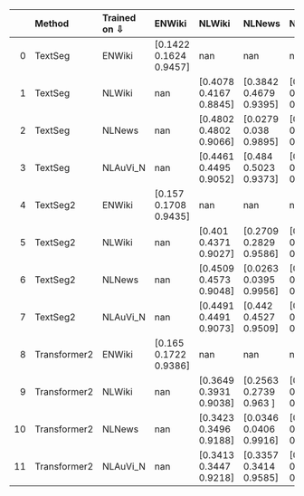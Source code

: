 |    | Method       | Trained on ⇩   | ENWiki                 | NLWiki                 | NLNews                 | NLAuVi_N               |
|---:|:-------------|:---------------|:-----------------------|:-----------------------|:-----------------------|:-----------------------|
|  0 | TextSeg      | ENWiki         | [0.1422 0.1624 0.9457] | nan                    | nan                    | nan                    |
|  1 | TextSeg      | NLWiki         | nan                    | [0.4078 0.4167 0.8845] | [0.3842 0.4679 0.9395] | [0.5823 0.6086 0.962 ] |
|  2 | TextSeg      | NLNews         | nan                    | [0.4802 0.4802 0.9066] | [0.0279 0.038  0.9895] | [0.347  0.4216 0.9621] |
|  3 | TextSeg      | NLAuVi_N       | nan                    | [0.4461 0.4495 0.9052] | [0.484  0.5023 0.9373] | [0.1008 0.254  0.9762] |
|  4 | TextSeg2     | ENWiki         | [0.157  0.1708 0.9435] | nan                    | nan                    | nan                    |
|  5 | TextSeg2     | NLWiki         | nan                    | [0.401  0.4371 0.9027] | [0.2709 0.2829 0.9586] | [0.3809 0.444  0.9445] |
|  6 | TextSeg2     | NLNews         | nan                    | [0.4509 0.4573 0.9048] | [0.0263 0.0395 0.9956] | [0.3155 0.4897 0.9627] |
|  7 | TextSeg2     | NLAuVi_N       | nan                    | [0.4491 0.4491 0.9073] | [0.442  0.4527 0.9509] | [0.1914 0.2359 0.97  ] |
|  8 | Transformer2 | ENWiki         | [0.165  0.1722 0.9386] | nan                    | nan                    | nan                    |
|  9 | Transformer2 | NLWiki         | nan                    | [0.3649 0.3931 0.9038] | [0.2563 0.2739 0.963 ] | [0.2765 0.2864 0.9769] |
| 10 | Transformer2 | NLNews         | nan                    | [0.3423 0.3496 0.9188] | [0.0346 0.0406 0.9916] | [0.2476 0.3019 0.9724] |
| 11 | Transformer2 | NLAuVi_N       | nan                    | [0.3413 0.3447 0.9218] | [0.3357 0.3414 0.9585] | [0.1821 0.2075 0.9874] |